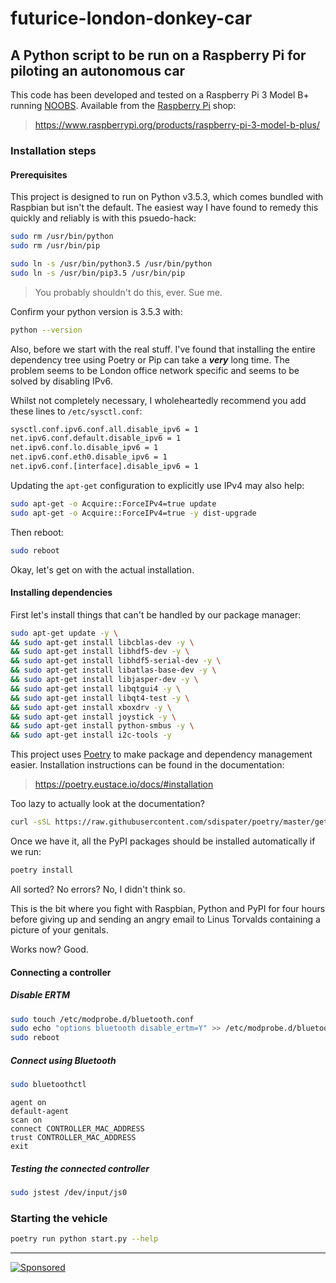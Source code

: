 # futurice-london-donkey-car

## A Python script to be run on a Raspberry Pi for piloting an autonomous car

This code has been developed and tested on a Raspberry Pi 3 Model B+ running [NOOBS](https://www.raspberrypi.org/downloads/noobs/). Available from the [Raspberry Pi](https://www.raspberrypi.org/) shop:

> https://www.raspberrypi.org/products/raspberry-pi-3-model-b-plus/

### Installation steps

#### Prerequisites

This project is designed to run on Python v3.5.3, which comes bundled with Raspbian but isn't the default. The easiest way I have found to remedy this quickly and reliably is with this psuedo-hack:

```bash
sudo rm /usr/bin/python
sudo rm /usr/bin/pip

sudo ln -s /usr/bin/python3.5 /usr/bin/python
sudo ln -s /usr/bin/pip3.5 /usr/bin/pip
```

> You probably shouldn't do this, ever. Sue me.

Confirm your python version is 3.5.3 with:

```bash
python --version
```

Also, before we start with the real stuff. I've found that installing the entire dependency tree using Poetry or Pip can take a _**very**_ long time. The problem seems to be London office network specific and seems to be solved by disabling IPv6.

Whilst not completely necessary, I wholeheartedly recommend you add these lines to `/etc/sysctl.conf`:

```bash
sysctl.conf.ipv6.conf.all.disable_ipv6 = 1
net.ipv6.conf.default.disable_ipv6 = 1
net.ipv6.conf.lo.disable_ipv6 = 1
net.ipv6.conf.eth0.disable_ipv6 = 1
net.ipv6.conf.[interface].disable_ipv6 = 1
```

Updating the `apt-get` configuration to explicitly use IPv4 may also help:

```bash
sudo apt-get -o Acquire::ForceIPv4=true update
sudo apt-get -o Acquire::ForceIPv4=true -y dist-upgrade
```

Then reboot:
```bash
sudo reboot
```

Okay, let's get on with the actual installation.

#### Installing dependencies

First let's install things that can't be handled by our package manager:

```bash
sudo apt-get update -y \
&& sudo apt-get install libcblas-dev -y \
&& sudo apt-get install libhdf5-dev -y \
&& sudo apt-get install libhdf5-serial-dev -y \
&& sudo apt-get install libatlas-base-dev -y \
&& sudo apt-get install libjasper-dev -y \
&& sudo apt-get install libqtgui4 -y \
&& sudo apt-get install libqt4-test -y \
&& sudo apt-get install xboxdrv -y \
&& sudo apt-get install joystick -y \
&& sudo apt-get install python-smbus -y \
&& sudo apt-get install i2c-tools -y
```

This project uses [Poetry](https://poetry.eustace.io/) to make package and dependency management easier. Installation instructions can be found in the documentation:

> https://poetry.eustace.io/docs/#installation

Too lazy to actually look at the documentation?

```bash
curl -sSL https://raw.githubusercontent.com/sdispater/poetry/master/get-poetry.py | python
```

Once we have it, all the PyPI packages should be installed automatically if we run:

```bash
poetry install
```

All sorted? No errors? No, I didn't think so.

This is the bit where you fight with Raspbian, Python and PyPI for four hours before giving up and sending an angry email to Linus Torvalds containing a picture of your genitals.

Works now? Good.

#### Connecting a controller

##### Disable ERTM

```bash
sudo touch /etc/modprobe.d/bluetooth.conf
sudo echo "options bluetooth disable_ertm=Y" >> /etc/modprobe.d/bluetooth.conf
sudo reboot
```

##### Connect using Bluetooth

```bash
sudo bluetoothctl
```
```
agent on
default-agent
scan on
connect CONTROLLER_MAC_ADDRESS
trust CONTROLLER_MAC_ADDRESS
exit
```

##### Testing the connected controller

```bash
sudo jstest /dev/input/js0
```

### Starting the vehicle

```bash
poetry run python start.py --help
```
---

[![Sponsored](https://img.shields.io/badge/chilicorn-sponsored-brightgreen.svg?logo=data%3Aimage%2Fpng%3Bbase64%2CiVBORw0KGgoAAAANSUhEUgAAAA4AAAAPCAMAAADjyg5GAAABqlBMVEUAAAAzmTM3pEn%2FSTGhVSY4ZD43STdOXk5lSGAyhz41iz8xkz2HUCWFFhTFFRUzZDvbIB00Zzoyfj9zlHY0ZzmMfY0ydT0zjj92l3qjeR3dNSkoZp4ykEAzjT8ylUBlgj0yiT0ymECkwKjWqAyjuqcghpUykD%2BUQCKoQyAHb%2BgylkAyl0EynkEzmkA0mUA3mj86oUg7oUo8n0k%2FS%2Bw%2Fo0xBnE5BpU9Br0ZKo1ZLmFZOjEhesGljuzllqW50tH14aS14qm17mX9%2Bx4GAgUCEx02JySqOvpSXvI%2BYvp2orqmpzeGrQh%2Bsr6yssa2ttK6v0bKxMBy01bm4zLu5yry7yb29x77BzMPCxsLEzMXFxsXGx8fI3PLJ08vKysrKy8rL2s3MzczOH8LR0dHW19bX19fZ2dna2trc3Nzd3d3d3t3f39%2FgtZTg4ODi4uLj4%2BPlGxLl5eXm5ubnRzPn5%2Bfo6Ojp6enqfmzq6urr6%2Bvt7e3t7u3uDwvugwbu7u7v6Obv8fDz8%2FP09PT2igP29vb4%2BPj6y376%2Bu%2F7%2Bfv9%2Ff39%2Fv3%2BkAH%2FAwf%2FtwD%2F9wCyh1KfAAAAKXRSTlMABQ4VGykqLjVCTVNgdXuHj5Kaq62vt77ExNPX2%2Bju8vX6%2Bvr7%2FP7%2B%2FiiUMfUAAADTSURBVAjXBcFRTsIwHAfgX%2FtvOyjdYDUsRkFjTIwkPvjiOTyX9%2FAIJt7BF570BopEdHOOstHS%2BX0s439RGwnfuB5gSFOZAgDqjQOBivtGkCc7j%2B2e8XNzefWSu%2BsZUD1QfoTq0y6mZsUSvIkRoGYnHu6Yc63pDCjiSNE2kYLdCUAWVmK4zsxzO%2BQQFxNs5b479NHXopkbWX9U3PAwWAVSY%2FpZf1udQ7rfUpQ1CzurDPpwo16Ff2cMWjuFHX9qCV0Y0Ok4Jvh63IABUNnktl%2B6sgP%2BARIxSrT%2FMhLlAAAAAElFTkSuQmCC)](http://spiceprogram.org/oss-sponsorship)
